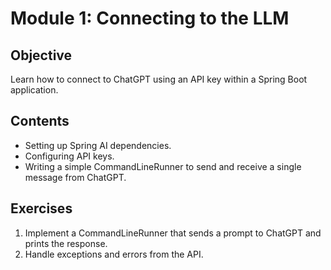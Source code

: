 # Module 1: Connecting to the LLM

## Objective
Learn how to connect to ChatGPT using an API key within a Spring Boot application.

## Contents
- Setting up Spring AI dependencies.
- Configuring API keys.
- Writing a simple CommandLineRunner to send and receive a single message from ChatGPT.

## Exercises
1. Implement a CommandLineRunner that sends a prompt to ChatGPT and prints the response.
2. Handle exceptions and errors from the API.
